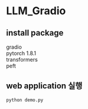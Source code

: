 # LLM_Gradio
## install package
gradio
<br>
pytorch 1.8.1
<br>
transformers
<br>
peft

## web application 실행
```
python demo.py
```
